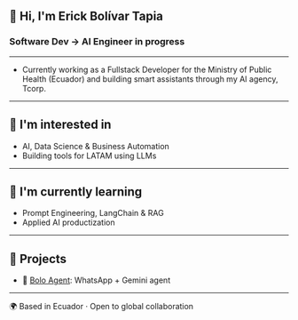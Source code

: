 ## 👋 Hi, I'm Erick Bolívar Tapia
### **Software Dev → AI Engineer in progress**
---
- Currently working as a Fullstack Developer for the Ministry of Public Health  (Ecuador) and building smart assistants through my AI agency, Tcorp.
---
## 👀 I'm interested in
- AI, Data Science & Business Automation
- Building tools for LATAM using LLMs
---
## 🌱 I'm currently learning
- Prompt Engineering, LangChain & RAG
- Applied AI productization
---
## 🚀 Projects
- 🤖 [Bolo Agent](https://github.com/Bolo10/bolo-agent-public): WhatsApp + Gemini agent
---
🌍 Based in Ecuador · Open to global collaboration
